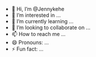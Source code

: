 - 👋 Hi, I’m @Jennykehe
- 👀 I’m interested in ...
- 🌱 I’m currently learning ...
- 💞️ I’m looking to collaborate on ...
- 📫 How to reach me ...
- 😄 Pronouns: ...
- ⚡ Fun fact: ...

<!---
Jennykehe/Jennykehe is a ✨ special ✨ repository because its `README.md` (this file) appears on your GitHub profile.
You can click the Preview link to take a look at your changes.
--->
